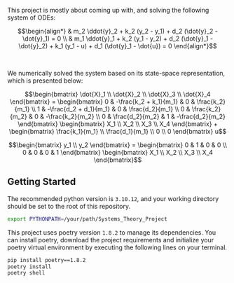 This project is mostly about coming up with, and solving the following system of ODEs:

```math
\begin{align*}
& m_2 \ddot{y}_2 + k_2 (y_2 - y_1) + d_2 (\dot{y}_2 - \dot{y}_1) = 0 \\
& m_1 \ddot{y}_1 + k_2 (y_1 - y_2) + d_2 (\dot{y}_1 - \dot{y}_2) + k_1 (y_1 - u) + d_1 (\dot{y}_1 - \dot{u}) = 0
\end{align*}
```
<br />

We numerically solved the system based on its state-space representation, which is presented below:


```math
\begin{bmatrix}
\dot{X}_1 \\ \dot{X}_2 \\ \dot{X}_3 \\ \dot{X}_4
\end{bmatrix}
=
\begin{bmatrix}
0 & -\frac{k_2 + k_1}{m_1} & 0 & \frac{k_2}{m_1} \\
1 & -\frac{d_2 + d_1}{m_1} & 0 & \frac{d_2}{m_1} \\
0 & \frac{k_2}{m_2} & 0 & -\frac{k_2}{m_2} \\
0 & \frac{d_2}{m_2} & 1 & -\frac{d_2}{m_2}
\end{bmatrix}
\begin{bmatrix}
X_1 \\ X_2 \\ X_3 \\ X_4
\end{bmatrix}
+
\begin{bmatrix}
\frac{k_1}{m_1} \\ \frac{d_1}{m_1} \\ 0 \\ 0
\end{bmatrix} u
```
```math
\begin{bmatrix}
y_1 \\ y_2
\end{bmatrix}
=
\begin{bmatrix}
0 & 1 & 0 & 0 \\
0 & 0 & 0 & 1
\end{bmatrix}
\begin{bmatrix}
X_1 \\ X_2 \\ X_3 \\ X_4
\end{bmatrix}
```

## Getting Started

The recommended python version is `3.10.12`, and your working directory should be set to the root of this repository.

```bash
export PYTHONPATH=/your/path/Systems_Theory_Project
```

This project uses poetry version `1.8.2` to manage its dependencies. You can install poetry, download the project requirements and initialize your poetry virtual environment by executing the following lines on your terminal.

```bash
pip install poetry==1.8.2
poetry install
poetry shell
```
